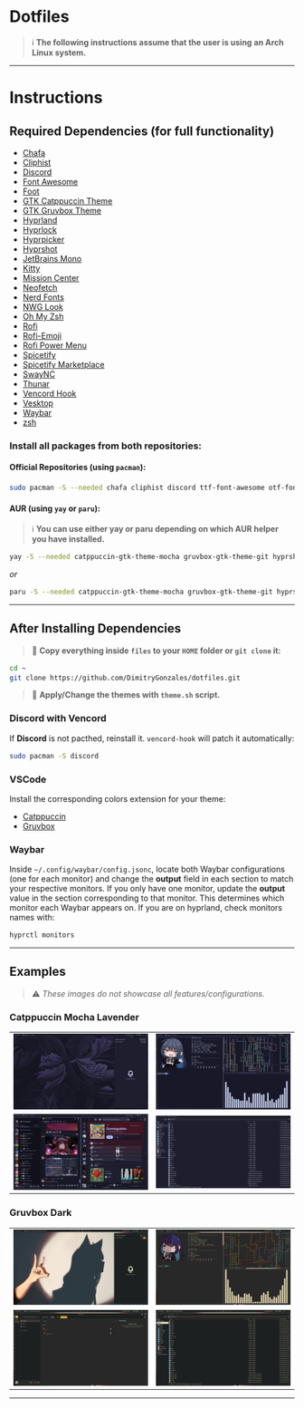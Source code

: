 # Dotfiles

> ℹ️ **The following instructions assume that the user is using an Arch Linux system.**

---

# Instructions

## Required Dependencies (for full functionality)

- [Chafa](https://github.com/hpjansson/chafa)
- [Cliphist](https://github.com/sentriz/cliphist)
- [Discord](https://github.com/discord)
- [Font Awesome](https://github.com/FortAwesome/Font-Awesome)
- [Foot](https://codeberg.org/dnkl/foot)
- [GTK Catppuccin Theme](https://github.com/catppuccin/gtk)
- [GTK Gruvbox Theme](https://github.com/Fausto-Korpsvart/Gruvbox-GTK-Theme)
- [Hyprland](https://github.com/hyprwm/Hyprland)
- [Hyprlock](https://github.com/hyprwm/hyprlock)
- [Hyprpicker](https://github.com/hyprwm/hyprpicker)
- [Hyprshot](https://github.com/Gustash/Hyprshot)
- [JetBrains Mono](https://github.com/JetBrains/JetBrainsMono)
- [Kitty](https://github.com/kovidgoyal/kitty)
- [Mission Center](https://github.com/Slimbook-Team/mission-center)
- [Neofetch](https://github.com/dylanaraps/neofetch)
- [Nerd Fonts](https://github.com/ryanoasis/nerd-fonts)
- [NWG Look](https://github.com/nwg-piotr/nwg-look)
- [Oh My Zsh](https://github.com/ohmyzsh/ohmyzsh)
- [Rofi](https://github.com/davatorium/rofi)
- [Rofi-Emoji](https://github.com/Mange/rofi-emoji)
- [Rofi Power Menu](https://github.com/jluttine/rofi-power-menu)
- [Spicetify](https://github.com/spicetify/cli)
- [Spicetify Marketplace](https://github.com/spicetify/marketplace)
- [SwayNC](https://github.com/ErikReider/SwayNotificationCenter)
- [Thunar](https://docs.xfce.org/xfce/thunar/start)
- [Vencord Hook](https://aur.archlinux.org/packages/vencord-hook)
- [Vesktop](https://github.com/Vencord/Vesktop)
- [Waybar](https://github.com/Alexays/Waybar)
- [zsh](https://github.com/zsh-users/zsh)

### Install all packages from both repositories:

#### Official Repositories (using `pacman`):

```bash
sudo pacman -S --needed chafa cliphist discord ttf-font-awesome otf-font-awesome foot hyprland hyprlock hyprpicker ttf-jetbrains-mono kitty mission-center neofetch nerd-fonts nwg-look rofi rofi-emoji swaync thunar waybar zsh
```

#### AUR (using `yay` or `paru`):

> ℹ️ **You can use either yay or paru depending on which AUR helper you have installed.**

```bash
yay -S --needed catppuccin-gtk-theme-mocha gruvbox-gtk-theme-git hyprshot oh-my-zsh-git rofi-power-menu spicetify-cli spicetify-marketplace-bin vencord-hook vesktop
```

_or_

```bash
paru -S --needed catppuccin-gtk-theme-mocha gruvbox-gtk-theme-git hyprshot oh-my-zsh-git rofi-power-menu spicetify-cli spicetify-marketplace-bin vencord-hook vesktop
```

---

## After Installing Dependencies

> 📌 **Copy everything inside `files` to your `HOME` folder or `git clone` it:**

```bash
cd ~
git clone https://github.com/DimitryGonzales/dotfiles.git
```

> 📌 **Apply/Change the themes with `theme.sh` script.**

### Discord with Vencord

If **Discord** is not pacthed, reinstall it. `vencord-hook` will patch it automatically:

```bash
sudo pacman -S discord
```

### VSCode

Install the corresponding colors extension for your theme:

- [Catppuccin](https://marketplace.visualstudio.com/items?itemName=Catppuccin.catppuccin-vsc)
- [Gruvbox](https://marketplace.visualstudio.com/items?itemName=jdinhlife.gruvbox)

### Waybar

Inside `~/.config/waybar/config.jsonc`, locate both Waybar configurations (one for each monitor) and change the **output** field in each section to match your respective monitors. If you only have one monitor, update the **output** value in the section corresponding to that monitor. This determines which monitor each Waybar appears on. If you are on hyprland, check monitors names with:

```bash
hyprctl monitors
```

---

## Examples

> ⚠️ *These images do not showcase all features/configurations.*

### Catppuccin Mocha Lavender

<table>
    <tr>
        <td><img src="./examples/catppuccin-mocha-lavender/catppuccin-mocha-lavender-1.png" alt="example-1"></td>
        <td><img src="./examples/catppuccin-mocha-lavender/catppuccin-mocha-lavender-2.png" alt="example-2"></td>
    </tr>
    <tr>
        <td><img src="./examples/catppuccin-mocha-lavender/catppuccin-mocha-lavender-3.png" alt="example-3"></td>
        <td><img src="./examples/catppuccin-mocha-lavender/catppuccin-mocha-lavender-4.png" alt="example-4"></td>
    </tr>
</table>

### Gruvbox Dark

<table>
    <tr>
        <td><img src="./examples/gruvbox-dark/gruvbox-dark-1.png" alt="example-1"></td>
        <td><img src="./examples/gruvbox-dark/gruvbox-dark-2.png" alt="example-2"></td>
    </tr>
    <tr>
        <td><img src="./examples/gruvbox-dark/gruvbox-dark-3.png" alt="example-3"></td>
        <td><img src="./examples/gruvbox-dark/gruvbox-dark-4.png" alt="example-4"></td>
    </tr>
</table>

---
